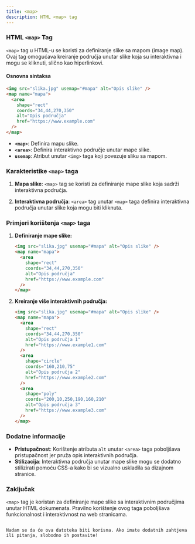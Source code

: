 ```yaml
---
title: <map>
description: HTML <map> tag
---
```


### HTML `<map>` Tag

`<map>` tag u HTML-u se koristi za definiranje slike sa mapom (image map). Ovaj tag omogućava kreiranje područja unutar slike koja su interaktivna i mogu se kliknuti, slično kao hiperlinkovi.

#### Osnovna sintaksa

```html
<img src="slika.jpg" usemap="#mapa" alt="Opis slike" />
<map name="mapa">
  <area
    shape="rect"
    coords="34,44,270,350"
    alt="Opis područja"
    href="https://www.example.com"
  />
</map>
```

- **`<map>`**: Definira mapu slike.
- **`<area>`**: Definira interaktivno područje unutar mape slike.
- **`usemap`**: Atribut unutar `<img>` taga koji povezuje sliku sa mapom.

### Karakteristike `<map>` taga

1. **Mapa slike**:
   `<map>` tag se koristi za definiranje mape slike koja sadrži interaktivna područja.

2. **Interaktivna područja**:
   `<area>` tag unutar `<map>` taga definira interaktivna područja unutar slike koja mogu biti kliknuta.

### Primjeri korištenja `<map>` taga

1. **Definiranje mape slike:**

   ```html
   <img src="slika.jpg" usemap="#mapa" alt="Opis slike" />
   <map name="mapa">
     <area
       shape="rect"
       coords="34,44,270,350"
       alt="Opis područja"
       href="https://www.example.com"
     />
   </map>
   ```

2. **Kreiranje više interaktivnih područja:**
   ```html
   <img src="slika.jpg" usemap="#mapa" alt="Opis slike" />
   <map name="mapa">
     <area
       shape="rect"
       coords="34,44,270,350"
       alt="Opis područja 1"
       href="https://www.example1.com"
     />
     <area
       shape="circle"
       coords="160,210,75"
       alt="Opis područja 2"
       href="https://www.example2.com"
     />
     <area
       shape="poly"
       coords="200,10,250,190,160,210"
       alt="Opis područja 3"
       href="https://www.example3.com"
     />
   </map>
   ```

### Dodatne informacije

- **Pristupačnost**: Korištenje atributa `alt` unutar `<area>` taga poboljšava pristupačnost jer pruža opis interaktivnih područja.
- **Stilizacija**: Interaktivna područja unutar mape slike mogu se dodatno stilizirati pomoću CSS-a kako bi se vizualno uskladila sa dizajnom stranice.

### Zaključak

`<map>` tag je koristan za definiranje mape slike sa interaktivnim područjima unutar HTML dokumenata. Pravilno korištenje ovog taga poboljšava funkcionalnost i interaktivnost na web stranicama.

```

Nadam se da će ova datoteka biti korisna. Ako imate dodatnih zahtjeva ili pitanja, slobodno ih postavite!
```

```

```
